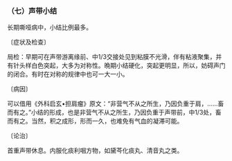 ### （七）声带小结

长期嘶哑病中，小结比例最多。

〔症状及检查〕

局检：早期可在声带游离缘前、中1/3交接处见到粘膜不光滑，伴有粘液聚集，并有针头样白色突起，大多为对称性。晩期小结硬化，突起更明显，所以，妨碍声门的闭合。有时在对称的规律中也可一大一小。

〔病因〕

可以借用《外科启玄•担肩瘤》原文：“非营气不从之所生，乃因负重于肩，……畜而有之。”小结的形成，也是非营气不从之所生，乃因负重于声带前，中1/3处，畜而有之。当然，积之成形，形而一久，也难免有气血的凝滞可能。

〔论治〕

首重声带休息。内服化痰利咽方物，如黛芩化痰丸、清音丸之类。
